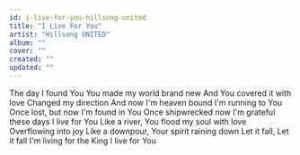```yaml
---
id: i-live-for-you-hillsong-united
title: "I Live For You"
artist: "Hillsong UNITED"
album: ""
cover: ""
created: ""
updated: ""
---
```


The day I found You
You made my world brand new
And You covered it with love
Changed my direction
And now I'm heaven bound
I'm running to You
Once lost, but now I'm found in You
Once shipwrecked now I'm grateful these days
I live for You
Like a river, You flood my soul with love
Overflowing into joy
Like a downpour, Your spirit raining down
Let it fall, Let it fall
I'm living for the King
I live for You